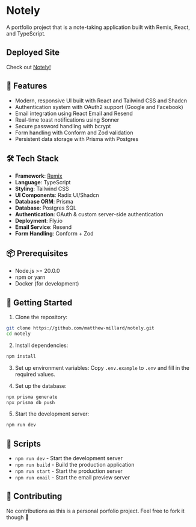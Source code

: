 # Notely

A portfolio project that is a note-taking application built with Remix, React, and TypeScript.

## Deployed Site

Check out [Notely!](https://notely.fly.dev)

## 🚀 Features

- Modern, responsive UI built with React and Tailwind CSS and Shadcn
- Authentication system with OAuth2 support (Google and Facebook)
- Email integration using React Email and Resend
- Real-time toast notifications using Sonner
- Secure password handling with bcrypt
- Form handling with Conform and Zod validation
- Persistent data storage with Prisma with Postgres

## 🛠️ Tech Stack

- **Framework**: [Remix](https://remix.run/)
- **Language**: TypeScript
- **Styling**: Tailwind CSS
- **UI Components**: Radix UI/Shadcn
- **Database ORM**: Prisma
- **Database**: Postgres SQL
- **Authentication**: OAuth & custom server-side authentication
- **Deployment**: Fly.io
- **Email Service**: Resend
- **Form Handling**: Conform + Zod

## 📦 Prerequisites

- Node.js >= 20.0.0
- npm or yarn
- Docker (for development)

## 🚀 Getting Started

1. Clone the repository:

```bash
git clone https://github.com/matthew-millard/notely.git
cd notely
```

2. Install dependencies:

```bash
npm install
```

3. Set up environment variables:
   Copy `.env.example` to `.env` and fill in the required values.

4. Set up the database:

```bash
npx prisma generate
npx prisma db push
```

5. Start the development server:

```bash
npm run dev
```

## 📝 Scripts

- `npm run dev` - Start the development server
- `npm run build` - Build the production application
- `npm run start` - Start the production server
- `npm run email` - Start the email preview server

## 🤝 Contributing

No contributions as this is a personal porfolio project. Feel free to fork it though 🙂
